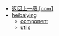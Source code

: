 - [返回上一级 [com]](notes/code/Hadoop/hadoop-word-count/src/main/java/com/)
- [heibaiying](notes/code/Hadoop/hadoop-word-count/src/main/java/com/heibaiying/)
  - [component](notes/code/Hadoop/hadoop-word-count/src/main/java/com/heibaiying/component/)
  - [utils](notes/code/Hadoop/hadoop-word-count/src/main/java/com/heibaiying/utils/)
